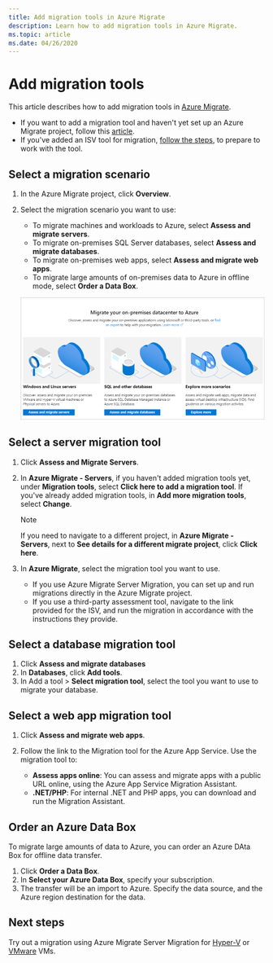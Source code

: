 ```yaml
---
title: Add migration tools in Azure Migrate 
description: Learn how to add migration tools in Azure Migrate. 
ms.topic: article
ms.date: 04/26/2020
---
```




# Add migration tools

This article describes how to add migration tools in [Azure Migrate](migrate-overview.md).

- If you want to add a migration tool and haven't yet set up an Azure Migrate project, follow this [article](how-to-add-tool-first-time.md).
- If you've added an ISV tool for migration, [follow the steps](prepare-isv-movere.md), to prepare to work with the tool.

## Select a migration scenario

1. In the Azure Migrate project, click **Overview**.
2. Select the migration scenario you want to use:

    - To migrate machines and workloads to Azure, select **Assess and migrate servers**.
    - To migrate on-premises SQL Server databases, select **Assess and migrate databases**.
    - To migrate on-premises web apps, select **Assess and migrate web apps**.
    - To migrate large amounts of on-premises data to Azure in offline mode, select **Order a Data Box**.

    ![Assessment scenario](./media/how-to-migrate/assess-scenario.png)

## Select a server migration tool

1. Click **Assess and Migrate Servers**.
2. In **Azure Migrate - Servers**, if you haven't added migration tools yet, under **Migration tools**, select **Click here to add a migration tool**. If you've already added migration tools, in **Add more migration tools**, select **Change**.

    > [!NOTE]
    > If you need to navigate to a different project, in **Azure Migrate - Servers**, next to **See details for a different migrate project**, click **Click here**.

3. In **Azure Migrate**, select the migration tool you want to use.
    - If you use Azure Migrate Server Migration, you can set up and run migrations directly in the Azure Migrate project.
    - If you use a third-party assessment tool, navigate to the link provided for the ISV, and run the migration in accordance with the instructions they provide.

## Select a database migration tool

1. Click **Assess and migrate databases**
2. In **Databases**, click **Add tools**.
3. In Add a tool > **Select migration tool**, select the tool you want to use to migrate your database.

## Select a web app migration tool

1. Click **Assess and migrate web apps**.
2. Follow the link to the Migration tool for the Azure App Service. Use the migration tool to:

    - **Assess apps online**: You can assess and migrate apps with a public URL online, using the Azure App Service Migration Assistant.
    - **.NET/PHP**: For internal .NET and PHP apps, you can download and run the Migration Assistant.

## Order an Azure Data Box

To migrate large amounts of data to Azure,  you can order an Azure DAta Box for offline data transfer.

1. Click **Order a Data Box**.
2. In **Select your Azure Data Box**, specify your subscription. 
3. The transfer will be an import to Azure. Specify the data source, and the Azure region destination for the data.

## Next steps

Try out a migration using Azure Migrate Server Migration for [Hyper-V](tutorial-migrate-hyper-v.md) or [VMware](tutorial-migrate-vmware.md) VMs.
